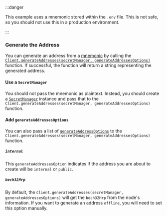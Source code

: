 :::danger

This example uses a mnemonic stored within the `.env` file. This is not safe, so you should not use this in a production
environment.

:::

### Generate the Address

You can generate an address from a [mnemonic](../../../../how_tos/02_generate_mnemonic.mdx) by calling
the [`Client.generateAddresses(secretManager, generateAddressesOptions)`](./../libraries/nodejs/references/classes/Client#generateAddresses)
function. If successful, the function will return a string representing the generated address.

#### Use a `SecretManager`

You should not pass the mnemonic as plaintext. Instead, you should create
a [`SecretManager`](./..libraries/nodejs/references/api_ref#secretmanager) instance and pass that to the
`Client.generateAddresses(secretManager, generateAddressesOptions)` function.

#### Add `generateAddressesOptions`

You can also pass a list
of [`generateAddressOptions`](./../libraries/nodejs/references/interfaces/IGenerateAddressesOptions) to
the `Client.generateAddresses(secretManager, generateAddressesOptions)` function.

##### `internal`

This `generateAddressesOption` indicates if the address you are about to create will be `internal` or `public`.

##### `bech32Hrp`

By default, the `Client.generateAddresses(secretManager, generateAddressesOptions)` will get the `bech32Hrp` from the
node's information. If you want to generate an address `offline`, you will need to set this option manually. 
